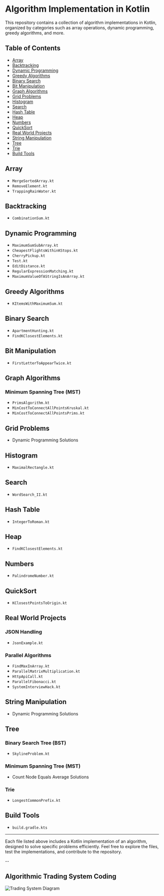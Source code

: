 # Algorithm Implementation in Kotlin

This repository contains a collection of algorithm implementations in Kotlin, organized by categories such as array operations, dynamic programming, greedy algorithms, and more.

## Table of Contents

- [Array](#array)
- [Backtracking](#backtracking)
- [Dynamic Programming](#dynamic-programming)
- [Greedy Algorithms](#greedy-algorithms)
- [Binary Search](#binary-search)
- [Bit Manipulation](#bit-manipulation)
- [Graph Algorithms](#graph-algorithms)
- [Grid Problems](#grid-problems)
- [Histogram](#histogram)
- [Search](#search)
- [Hash Table](#hash-table)
- [Heap](#heap)
- [Numbers](#numbers)
- [QuickSort](#quicksort)
- [Real World Projects](#real-world-projects)
- [String Manipulation](#string-manipulation)
- [Tree](#tree)
- [Trie](#trie)
- [Build Tools](#build-tools)

## Array
- `MergeSortedArray.kt`
- `RemoveElement.kt`
- `TrappingRainWater.kt`

## Backtracking
- `CombinationSum.kt`

## Dynamic Programming
- `MaximumSumSubArray.kt`
- `CheapestFlightsWithinKStops.kt`
- `CherryPickup.kt`
- `Test.kt`
- `EditDistance.kt`
- `RegularExpressionMatching.kt`
- `MaximumValueOfAStringIsAnArray.kt`

## Greedy Algorithms
- `KItemsWithMaximumSum.kt`

## Binary Search
- `ApartmentHunting.kt`
- `FindKClosestElements.kt`

## Bit Manipulation
- `FirstLetterToAppearTwice.kt`

## Graph Algorithms
### Minimum Spanning Tree (MST)
- `PrimsAlgorithm.kt`
- `MinCostToConnectAllPointsKruskal.kt`
- `MinCostToConnectAllPointsPrims.kt`

## Grid Problems
- Dynamic Programming Solutions

## Histogram
- `MaximalRectangle.kt`

## Search
- `WordSearch_II.kt`

## Hash Table
- `IntegerToRoman.kt`

## Heap
- `FindKClosestElements.kt`

## Numbers
- `PalindromeNumber.kt`

## QuickSort
- `KClosestPointsToOrigin.kt`

## Real World Projects
### JSON Handling
- `JsonExample.kt`
### Parallel Algorithms
- `FindMaxInArray.kt`
- `ParallelMatrixMultiplication.kt`
- `HttpApiCall.kt`
- `ParallelFibonacci.kt`
- `SystemInterviewHack.kt`

## String Manipulation
- Dynamic Programming Solutions

## Tree
### Binary Search Tree (BST)
- `SkylineProblem.kt`
### Minimum Spanning Tree (MST)
- Count Node Equals Average Solutions
### Trie
- `LongestCommonPrefix.kt`

## Build Tools
- `build.gradle.kts`

---

Each file listed above includes a Kotlin implementation of an algorithm, designed to solve specific problems efficiently. Feel free to explore the files, test the implementations, and contribute to the repository.

--

## Algorithmic Trading System Coding

![Trading System Diagram](https://www.planttext.com/api/plantuml/png/RLDTQm8n47pFhrXylwFVNmz5RIcKKYfL2gNdmvgiP_1CIZu4M_hVktVfdHRrvK9sPdPcWdqVq8MugeH06Qo3tiIX8jS3z92EGdoYN699qBkhR5JmQEOEVN1HXkYe1zy2-FVnRgDhADgKCBHXMalmDqq7eqTuees7DunLcZMdPgemu0mzRnZB1QbOaO89-YKye-75oKqxSadmbR3A9df5SCzi60T7k6fqqr7y266iOir1nG4Gs47djRN9TzDqyunkII5fDRTCJ_aXkwrZm0qSvvnT1usL_gB2x6GLeaPaZ6n2CVOaXrSAJjEQaMtu3jLbOUHf3dVMp7N9PIPHwkOxZ2OKmyzo6CUPbqxF61uiR8iOEIsP8hRgMUVzFEUtqIMNMPXjoQoAWSgD-9FVuYzu3HbLc7tvrjA_5fbocSEeGadmuhWsNvWXFwa2QzerkcQdWWxnht8OnB0W4xHaU66YhwTZajnCwa_ilHDayJFRaxhEuO62N3IuWwpTIe-FsBcpQwreDs_Yzhc5-l_n2m00)
